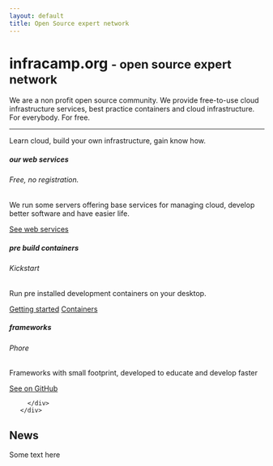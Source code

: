 ```yaml
---
layout: default
title: Open Source expert network
---
```


<div class="jumbotron">
  <h1 class="display-4">infracamp.org  <small> - open source expert network</small></h1>
  <p class="lead">We are a non profit open source community. We provide free-to-use cloud infrastructure
  services, best practice containers and cloud infrastructure. For everybody. For free.</p>
  <hr class="my-4">
  <p>Learn cloud, build your own infrastructure, gain know how.</p>
  <!-- a class="btn btn-primary btn-lg" href="/mission" role="button">Learn more</a-->
</div>

<div class="row">
    <div class="col-sm-4">
        <div class="card">
          <div class="card-body">
            <h5 class="card-title">our web services</h5>
            <h6 class="card-subtitle mb-2 text-muted">Free, no registration.</h6>
            <p class="card-text">We run some servers offering base services for managing cloud, develop better software and have 
            easier life.</p>
            <a href="/webservices/" class="card-link">See web services</a>
            <!--a href="http://github.com/infracamp" class="card-link">Visit on GitHub</a-->
          </div>
        </div>
    </div>
    
   <div class="col-sm-4">
       <div class="card">
         <div class="card-body">
           <h5 class="card-title">pre build containers</h5>
           <h6 class="card-subtitle mb-2 text-muted">Kickstart</h6>
           <p class="card-text">Run pre installed development containers on your desktop.</p>
           <a href="/kickstart.html" class="card-link">Getting started</a>
           <a href="/container/" class="card-link">Containers</a>
         </div>
       </div>
   </div>
   
   <div class="col-sm-4">
       <div class="card">
         <div class="card-body">
           <h5 class="card-title">frameworks</h5>
           <h6 class="card-subtitle mb-2 text-muted">Phore</h6>
           <p class="card-text">Frameworks with small footprint, developed to educate and develop faster</p>
           <a href="http://github.com/phore/" class="card-link">See on GitHub</a>
          
         </div>
       </div>
   </div>
</div>

<div class="row">
    <div class="container">
    <h2>News</h2>
    <p>Some text here</p>
    </div>
</div>



